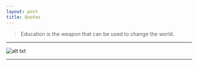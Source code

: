 ```yaml
---
layout: post
title: Quotes 
---
```


> Education is the weapon that can be used to change the world.

***

![alt txt](http://naqyr37xcg93tizq734pqsx1.wpengine.netdna-cdn.com/wp-content/uploads/2013/09/COlorful-Picture-Qoutes-Picture-Quotes.jpg)

***

